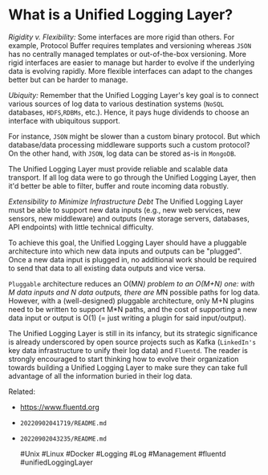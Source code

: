 # What is a Unified Logging Layer?

*Rigidity v. Flexibility:* Some interfaces are more rigid than others. 
For example, Protocol Buffer requires templates and versioning whereas 
`JSON` has no centrally managed templates or out-of-the-box versioning. 
More rigid interfaces are easier to manage but harder to evolve if the 
underlying data is evolving rapidly. More flexible interfaces can adapt 
to the changes better but can be harder to manage.

*Ubiquity:* Remember that the Unified Logging Layer's key goal is to 
connect various sources of log data to various destination systems 
(`NoSQL` databases, `HDFS`,`RDBMs`, etc.). Hence, it pays huge 
dividends to choose an interface with ubiquitous support.

For instance, `JSON` might be slower than a custom binary protocol. But
which database/data processing middleware supports such a custom
protocol? On the other hand, with `JSON`, log data can be stored as-is in
`MongoDB`.

The Unified Logging Layer must provide reliable and scalable data
transport. If all log data were to go through the Unified Logging Layer,
then it'd better be able to filter, buffer and route incoming data
robustly.

*Extensibility to Minimize Infrastructure Debt* 
The Unified Logging Layer must be able to support new data inputs (e.g.,
new web services, new sensors, new middleware) and outputs (new storage
servers, databases, API endpoints) with little technical difficulty.

To achieve this goal, the Unified Logging Layer should have a pluggable
architecture into which new data inputs and outputs can be "plugged".
Once a new data input is plugged in, no additional work should be
required to send that data to all existing data outputs and vice versa.

`Pluggable` architecture reduces an O(M*N)
problem to an O(M+N) one: with M data inputs and N data outputs, there
are M*N possible paths for log data. However, with a (well-designed)
pluggable architecture, only M+N plugins need to be written to support
M*N paths, and the cost of supporting a new data input or output is O(1)
(= just writing a plugin for said input/output).

The Unified Logging Layer is still in its infancy, but its strategic
significance is already underscored by open source projects such as
Kafka (`LinkedIn's` key data infrastructure to unify their log data) and
`Fluentd`. The reader is strongly encouraged to start thinking how to
evolve their organization towards building a Unified Logging Layer to
make sure they can take full advantage of all the information buried in
their log data.

Related:
  - https://www.fluentd.org
  - `20220902041719/README.md`
  - `20220902043235/README.md`

    #Unix #Linux #Docker #Logging #Log #Management #fluentd
    #unifiedLoggingLayer
